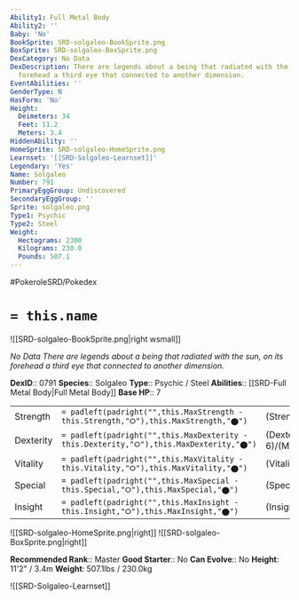 ```yaml
---
Ability1: Full Metal Body
Ability2: ''
Baby: 'No'
BookSprite: SRD-solgaleo-BookSprite.png
BoxSprite: SRD-solgaleo-BoxSprite.png
DexCategory: No Data
DexDescription: There are legends about a being that radiated with the sun, on its
  forehead a third eye that connected to another dimension.
EventAbilities: ''
GenderType: N
HasForm: 'No'
Height:
  Deimeters: 34
  Feet: 11.2
  Meters: 3.4
HiddenAbility: ''
HomeSprite: SRD-solgaleo-HomeSprite.png
Learnset: '[[SRD-Solgaleo-Learnset]]'
Legendary: 'Yes'
Name: Solgaleo
Number: 791
PrimaryEggGroup: Undiscovered
SecondaryEggGroup: ''
Sprite: solgaleo.png
Type1: Psychic
Type2: Steel
Weight:
  Hectograms: 2300
  Kilograms: 230.0
  Pounds: 507.1
---
```


#PokeroleSRD/Pokedex

# `= this.name`

![[SRD-solgaleo-BookSprite.png|right wsmall]]

*No Data*
*There are legends about a being that radiated with the sun, on its forehead a third eye that connected to another dimension.*

**DexID**:: 0791
**Species**:: Solgaleo
**Type**:: Psychic / Steel
**Abilities**:: [[SRD-Full Metal Body|Full Metal Body]]
**Base HP**:: 7

|           |                                                                                        |                                          |
| --------- | -------------------------------------------------------------------------------------- | ---------------------------------------- |
| Strength  | `= padleft(padright("",this.MaxStrength - this.Strength,"⭘"),this.MaxStrength,"⬤")`    | (Strength::7)/(MaxStrength::7)   |
| Dexterity | `= padleft(padright("",this.MaxDexterity - this.Dexterity,"⭘"),this.MaxDexterity,"⬤")` | (Dexterity:: 6)/(MaxDexterity::6) |
| Vitality  | `= padleft(padright("",this.MaxVitality - this.Vitality,"⭘"),this.MaxVitality,"⬤")`    | (Vitality::6)/(MaxVitality::6)   |
| Special   | `= padleft(padright("",this.MaxSpecial - this.Special,"⭘"),this.MaxSpecial,"⬤")`       | (Special::5)/(MaxSpecial::5)     |
| Insight   | `= padleft(padright("",this.MaxInsight - this.Insight,"⭘"),this.MaxInsight,"⬤")`       | (Insight::5)/(MaxInsight::5)     |

![[SRD-solgaleo-HomeSprite.png|right]]
![[SRD-solgaleo-BoxSprite.png|right]]

**Recommended Rank**:: Master
**Good Starter**:: No
**Can Evolve**:: No
**Height**: 11'2" / 3.4m
**Weight**: 507.1lbs / 230.0kg

![[SRD-Solgaleo-Learnset]]